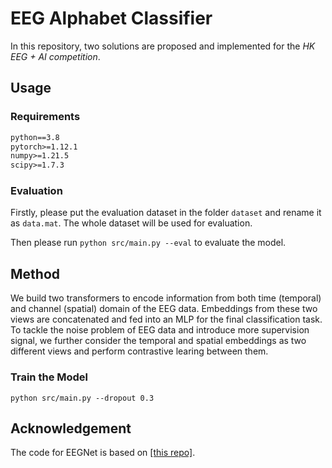 # EEG Alphabet Classifier

In this repository, two solutions are proposed and implemented for the *HK EEG + AI competition*.

## Usage

### Requirements

```markdown
python==3.8
pytorch>=1.12.1
numpy>=1.21.5
scipy>=1.7.3
```

### Evaluation

Firstly, please put the evaluation dataset in the folder `dataset` and rename it as `data.mat`. The whole dataset will be used for evaluation.

Then please run `python src/main.py --eval` to evaluate the model.

## Method

We build two transformers to encode information from both time (temporal) and channel (spatial) domain of the EEG data. Embeddings from these two views are concatenated and fed into an MLP for the final classification task. To tackle the noise problem of EEG data and introduce more supervision signal, we further consider the temporal and spatial embeddings as two different views and perform contrastive learing between them.

### Train the Model

`python src/main.py --dropout 0.3`

## Acknowledgement

The code for EEGNet is based on [[this repo]](https://github.com/vlawhern/arl-eegmodels).

